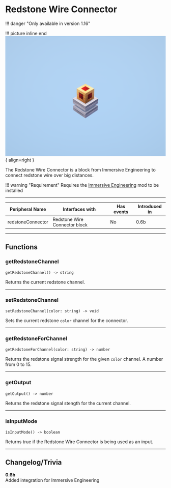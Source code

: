 # Redstone Wire Connector

!!! danger "Only available in version 1.16"

!!! picture inline end
    ![!Image of the Redstone Connector block](/../assets/images/previews/redstone_connector.png){ align=right }

The Redstone Wire Connector is a block from Immersive Engineering to connect redstone wire over big distances.

!!! warning "Requirement"
    Requires the [Immersive Engineering](https://www.curseforge.com/minecraft/mc-mods/immersive-engineering) mod to be installed

<p class="picture-spacing" style="--ps:1.9rem;"></p>

---

<center>

| Peripheral Name   | Interfaces with               | Has events | Introduced in |
| ----------------- | ----------------------------- | ---------- | ------------- |
| redstoneConnector | Redstone Wire Connector block | No         | 0.6b          |

</center>

---

## Functions

### getRedstoneChannel
```
getRedstoneChannel() -> string
```
Returns the current redstone channel.

---

### setRedstoneChannel
```
setRedstoneChannel(color: string) -> void
```
Sets the current redstone `color` channel for the connector.

---

### getRedstoneForChannel
```
getRedstoneForChannel(color: string) -> number
```
Returns the redstone signal strength for the given `color` channel. A number from 0 to 15.

---

### getOutput
```
getOutput() -> number
```
Returns the redstone signal stength for the current channel.

---

### isInputMode
```
isInputMode() -> boolean
```
Returns true if the Redstone Wire Connector is being used as an input.

---

## Changelog/Trivia

**0.6b**  
Added integration for Immersive Engineering
